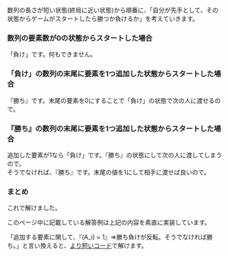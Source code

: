 数列の長さが短い状態(終局に近い状態)から順番に、「自分が先手として、その状態からゲームがスタートしたら勝つか負けるか」を考えていきます。

### 数列の要素数が0の状態からスタートした場合
「負け」です。何もできません。

### 「負け」の数列の末尾に要素を1つ追加した状態からスタートした場合
『勝ち』です。末尾の要素を0にすることで「負け」の状態で次の人に渡せるので。

### 『勝ち』の数列の末尾に要素を1つ追加した状態からスタートした場合
追加した要素が1なら「負け」です。『勝ち』の状態にして次の人に渡してしまうので。  
そうでなければ、『勝ち』です。末尾の値を1にして相手に渡せば良いので。

### まとめ
これで解けました。

このページ中に記載している解答例は上記の内容を素直に実装しています。

「追加する要素に関して、『\(A_i\) = 1』⇒勝ち負けが反転。そうでなければ勝ち。」と言い換えると、[より短いコード](https://yukicoder.me/submissions/658006/)で解けます。
